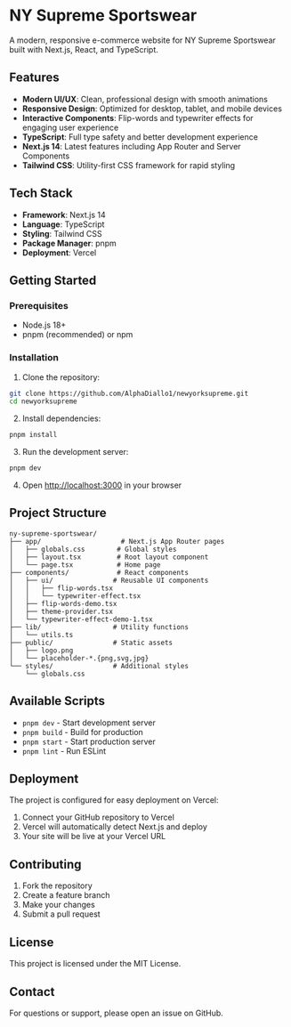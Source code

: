 # NY Supreme Sportswear

A modern, responsive e-commerce website for NY Supreme Sportswear built with Next.js, React, and TypeScript.

## Features

- **Modern UI/UX**: Clean, professional design with smooth animations
- **Responsive Design**: Optimized for desktop, tablet, and mobile devices
- **Interactive Components**: Flip-words and typewriter effects for engaging user experience
- **TypeScript**: Full type safety and better development experience
- **Next.js 14**: Latest features including App Router and Server Components
- **Tailwind CSS**: Utility-first CSS framework for rapid styling

## Tech Stack

- **Framework**: Next.js 14
- **Language**: TypeScript
- **Styling**: Tailwind CSS
- **Package Manager**: pnpm
- **Deployment**: Vercel

## Getting Started

### Prerequisites

- Node.js 18+ 
- pnpm (recommended) or npm

### Installation

1. Clone the repository:
```bash
git clone https://github.com/AlphaDiallo1/newyorksupreme.git
cd newyorksupreme
```

2. Install dependencies:
```bash
pnpm install
```

3. Run the development server:
```bash
pnpm dev
```

4. Open [http://localhost:3000](http://localhost:3000) in your browser

## Project Structure

```
ny-supreme-sportswear/
├── app/                    # Next.js App Router pages
│   ├── globals.css        # Global styles
│   ├── layout.tsx         # Root layout component
│   └── page.tsx           # Home page
├── components/            # React components
│   ├── ui/               # Reusable UI components
│   │   ├── flip-words.tsx
│   │   └── typewriter-effect.tsx
│   ├── flip-words-demo.tsx
│   ├── theme-provider.tsx
│   └── typewriter-effect-demo-1.tsx
├── lib/                  # Utility functions
│   └── utils.ts
├── public/               # Static assets
│   ├── logo.png
│   └── placeholder-*.{png,svg,jpg}
└── styles/               # Additional styles
    └── globals.css
```

## Available Scripts

- `pnpm dev` - Start development server
- `pnpm build` - Build for production
- `pnpm start` - Start production server
- `pnpm lint` - Run ESLint

## Deployment

The project is configured for easy deployment on Vercel:

1. Connect your GitHub repository to Vercel
2. Vercel will automatically detect Next.js and deploy
3. Your site will be live at your Vercel URL

## Contributing

1. Fork the repository
2. Create a feature branch
3. Make your changes
4. Submit a pull request

## License

This project is licensed under the MIT License.

## Contact

For questions or support, please open an issue on GitHub.